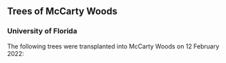 ## Trees of McCarty Woods
### University of Florida

The following trees were transplanted into McCarty Woods on 12 February 2022:

